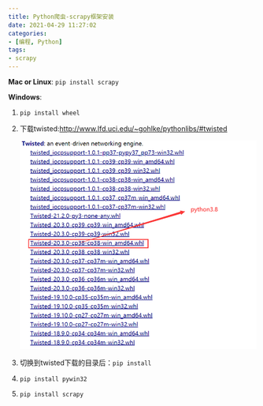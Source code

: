 ```yaml
---
title: Python爬虫-scrapy框架安装
date: 2021-04-29 11:27:02
categories:
- [编程, Python]
tags:
- scrapy
---
```


**Mac or Linux**: `pip install scrapy`

**Windows**:

1. `pip install wheel`

2. 下载twisted:http://www.lfd.uci.edu/~gohlke/pythonlibs/#twisted

   ![下载对应Python版本的twisted](https://github.com/safeanimal/PicGo/blob/main/img/image-20210429113222499.png?raw=true)

3. 切换到twisted下载的目录后：`pip install `

4. `pip install pywin32`
5. `pip install scrapy`

